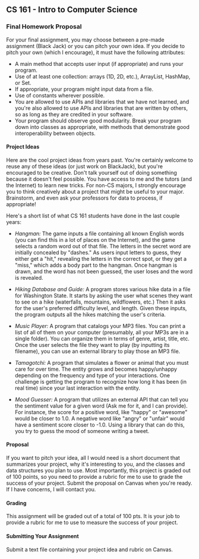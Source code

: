 ## CS 161 - Intro to Computer Science

### Final Homework Proposal

For your final assignment, you may choose between a pre-made assignment (Black Jack) or you can pitch your own idea. If you decide to pitch your own (which I encourage), it must have the following attributes:

- A main method that accepts user input (if appropriate) and runs your program.
- Use of at least one collection: arrays (1D, 2D, etc.), ArrayList, HashMap, or Set.
- If appropriate, your program might input data from a file.
- Use of constants wherever possible.
- You are allowed to use APIs and libraries that we have not learned, and you're also allowed to use APIs and libraries that are written by others, so as long as they are credited in your software.
- Your program should observe good modularity. Break your program down into classes as appropriate, with methods that demonstrate good interoperability between objects.

#### Project Ideas

Here are the cool project ideas from years past. You're certainly welcome to reuse any of these ideas (or just work on BlackJack), but you're encouraged to be creative. Don't talk yourself out of doing something because it doesn't feel possible. You have access to me and the tutors (and the Internet) to learn new tricks. For non-CS majors, I strongly encourage you to think creatively about a project that might be useful to your major. Brainstorm, and even ask your professors for data to process, if appropriate!

Here's a short list of what CS 161 students have done in the last couple years:

- _Hangman:_ The game inputs a file containing all known English words (you can find this in a lot of places on the Internet), and the game selects a random word out of that file. The letters in the secret word are initially concealed by "dashes." As users input letters to guess, they either get a "hit," revealing the letters in the correct spot, or they get a "miss," which adds a body part to the hangman. Once hangman is drawn, and the word has not been guessed, the user loses and the word is revealed.

- _Hiking Database and Guide:_ A program stores various hike data in a file for Washington State. It starts by asking the user what scenes they want to see on a hike (waterfalls, mountains, wildflowers, etc.) Then it asks for the user's preferred difficulty level, and length. Given these inputs, the program outputs all the hikes matching the user's criteria.

- _Music Player:_ A program that catalogs your MP3 files. You can print a list of all of them on your computer (presumably, all your MP3s are in a single folder). You can organize them in terms of genre, artist, title, etc. Once the user selects the file they want to play (by inputting its filename), you can use an external library to play those an MP3 file.

- _Tamagotchi:_ A program that simulates a flower or animal that you must care for over time. The entity grows and becomes happy/unhappy depending on the frequency and type of your interactions. One challenge is getting the program to recognize how long it has been (in real time) since your last interaction with the entity.

- _Mood Guesser:_ A program that utilizes an external API that can tell you the sentiment value for a given word (Ask me for it, and I can provide). For instance, the score for a positive word, like "happy" or "awesome" would be closer to 1.0. A negative word like "angry" or "unfair" would have a sentiment score closer to -1.0. Using a library that can do this, you try to guess the mood of someone writing a tweet.

<!-- - _A Graphical BlackJack:_ One student programmed BlackJack, and then wrote a graphical interface for it (think Life lab). A black jack table is drawn on the canvas, hit and hold and quit buttons are implemented -->

#### Proposal

If you want to pitch your idea, all I would need is a short document that summarizes your project, why it's interesting to you, and the classes and data structures you plan to use. Most importantly, this project is graded out of 100 points, so you need to provide a rubric for me to use to grade the success of your project. Submit the proposal on Canvas when you're ready. If I have concerns, I will contact you.

#### Grading

This assignment will be graded out of a total of 100 pts. It is your job to provide a rubric for me to use to measure the success of your project.

#### Submitting Your Assignment

Submit a text file containing your project idea and rubric on Canvas.
